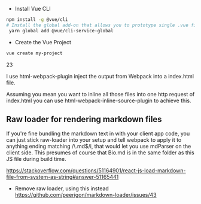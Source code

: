 
* Install Vue CLI
```bash
npm install -g @vue/cli
# Install the global add-on that allows you to prototype single .vue files
 yarn global add @vue/cli-service-global
```

* Create the Vue Project

```bash
vue create my-project
```


23

I use html-webpack-plugin inject the output from Webpack into a index.html file.

Assuming you mean you want to inline all those files into one http request of index.html you can use html-webpack-inline-source-plugin to achieve this.



## Raw loader for rendering markdown files

If you're fine bundling the markdown text in with your client app code, you can just stick raw-loader into your setup and tell webpack to apply it to anything ending matching /\\.md$/i, that would let you use mdParser on the client side. This presumes of course that Bio.md is in the same folder as this JS file during build time.

https://stackoverflow.com/questions/51164901/react-js-load-markdown-file-from-system-as-string#answer-51165441


* Remove raw loader, using this instead https://github.com/peerigon/markdown-loader/issues/43